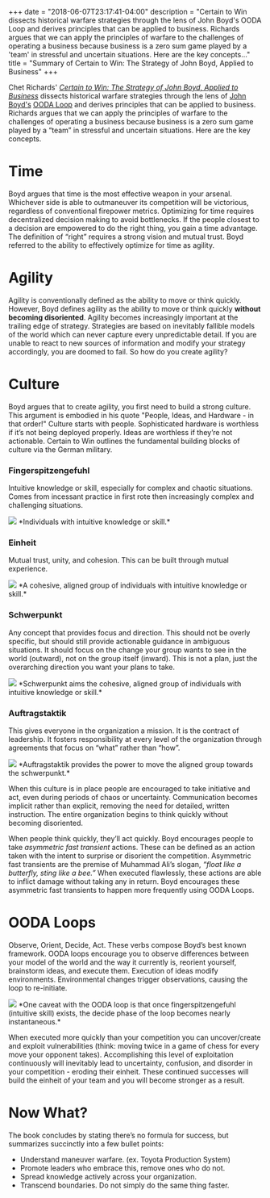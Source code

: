+++
date = "2018-06-07T23:17:41-04:00"
description = "Certain to Win dissects historical warfare strategies through the lens of John Boyd's OODA Loop and derives principles that can be applied to business. Richards argues that we can apply the principles of warfare to the challenges of operating a business because business is a zero sum game played by a 'team' in stressful and uncertain situations. Here are the key concepts..."
title = "Summary of Certain to Win: The Strategy of John Boyd, Applied to Business"
+++

Chet Richards' *[Certain to Win: The Strategy of John Boyd, Applied to Business](https://www.amazon.com/dp/B0793SDYSM)* dissects historical warfare strategies through the lens of <a href="https://en.wikipedia.org/wiki/John_Boyd_(military_strategist)">John Boyd's</a> [OODA Loop](https://en.m.wikipedia.org/wiki/OODA_loop) and derives principles that can be applied to business. Richards argues that we can apply the principles of warfare to the challenges of operating a business because business is a zero sum game played by a “team” in stressful and uncertain situations. Here are the key concepts.

# Time

Boyd argues that time is the most effective weapon in your arsenal. Whichever side is able to outmaneuver its competition will be victorious, regardless of conventional firepower metrics. Optimizing for time requires decentralized decision making to avoid bottlenecks. If the people closest to a decision are empowered to do the right thing, you gain a time advantage. The definition of “right” requires a strong vision and mutual trust. Boyd referred to the ability to effectively optimize for time as agility.

# Agility

Agility is conventionally defined as the ability to move or think quickly. However, Boyd defines agility as the ability to move or think quickly **without becoming disoriented**. Agility becomes increasingly important at the trailing edge of strategy. Strategies are based on inevitably fallible models of the world which can never capture every unpredictable detail. If you are unable to react to new sources of information and modify your strategy accordingly, you are doomed to fail. So how do you create agility?

# Culture

Boyd argues that to create agility, you first need to build a strong culture. This argument is embodied in his quote "People, Ideas, and Hardware - in that order!" Culture starts with people. Sophisticated hardware is worthless if it’s not being deployed properly. Ideas are worthless if they’re not actionable. Certain to Win outlines the fundamental building blocks of culture via the German military. 

### Fingerspitzengefuhl 

Intuitive knowledge or skill, especially for complex and chaotic situations. Comes from incessant practice in first rote then increasingly complex and challenging situations. 

<img src="/images/ctw/fingerspitzengefuhl.jpg"/>
*Individuals with intuitive knowledge or skill.*


### Einheit 

Mutual trust, unity, and cohesion. This can be built through mutual experience. 

<img src="/images/ctw/einheit.jpg"/>
*A cohesive, aligned group of individuals with intuitive knowledge or skill.*


### Schwerpunkt

Any concept that provides focus and direction. This should not be overly specific, but should still provide actionable guidance in ambiguous situations. It should focus on the change your group wants to see in the world (outward), not on the group itself (inward). This is not a plan, just the overarching direction you want your plans to take.

<img src="/images/ctw/schwerpunkt.jpg"/>
*Schwerpunkt aims the cohesive, aligned group of individuals with intuitive knowledge or skill.*

### Auftragstaktik

This gives everyone in the organization a mission. It is the contract of leadership. It fosters responsibility at every level of the organization through agreements that focus on “what” rather than “how”.

<img src="/images/ctw/auftragstaktik.jpg"/>
*Auftragstaktik provides the power to move the aligned group towards the schwerpunkt.*


When this culture is in place people are encouraged to take initiative and act, even during periods of chaos or uncertainty. Communication becomes implicit rather than explicit, removing the need for detailed, written instruction. The entire organization begins to think quickly without becoming disoriented. 

When people think quickly, they’ll act quickly. Boyd encourages people to take *asymmetric fast transient* actions. These can be defined as an action taken with the intent to surprise or disorient the competition. Asymmetric fast transients are the premise of Muhammad Ali’s slogan, *“float like a butterfly, sting like a bee.”* When executed flawlessly, these actions are able to inflict damage without taking any in return. Boyd encourages these asymmetric fast transients to happen more frequently using OODA Loops.

# OODA Loops

Observe, Orient, Decide, Act. These verbs compose Boyd’s best known framework. OODA loops encourage you to observe differences between your model of the world and the way it currently is, reorient yourself, brainstorm ideas, and execute them. Execution of ideas modify environments. Environmental changes trigger observations, causing the loop to re-initiate.

<img src="/images/ctw/ooda.png"/>
*One caveat with the OODA loop is that once fingerspitzengefuhl (intuitive skill) exists, the decide phase of the loop becomes nearly instantaneous.*

When executed more quickly than your competition you can uncover/create and exploit vulnerabilities (think: moving twice in a game of chess for every move your opponent takes). Accomplishing this level of exploitation continuously will inevitably lead to uncertainty, confusion, and disorder in your competition - eroding their einheit. These continued successes will build the einheit of your team and you will become stronger as a result. 

# Now What?

The book concludes by stating there’s no formula for success, but summarizes succinctly into a few bullet points:

- Understand maneuver warfare. (ex. Toyota Production System)
- Promote leaders who embrace this, remove ones who do not.
- Spread knowledge actively across your organization.
- Transcend boundaries. Do not simply do the same thing faster.


